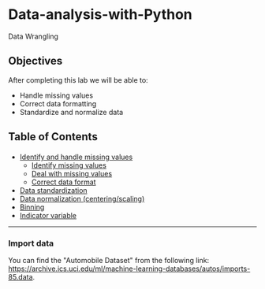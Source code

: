 # Data-analysis-with-Python
Data Wrangling

## Objectives

After completing this lab we will be able to:

* Handle missing values
* Correct data formatting
* Standardize and normalize data


<h2>Table of Contents</h2>

<div class="alert alert-block alert-info" style="margin-top: 20px">
<ul>
    <li><a href="#Identify-and-handle-missing-values">Identify and handle missing values</a>
        <ul>
            <li><a href="#Identify-missing-values">Identify missing values</a></li>
            <li><a href="#Deal-with-missing-data">Deal with missing values</a></li>
            <li><a href="#Correct-data-format">Correct data format</a></li>
        </ul>
    </li>
    <li><a href="#Data-Standardization">Data standardization</a></li>
    <li><a href="#Data-Normalization">Data normalization (centering/scaling)</a></li>
    <li><a href="#Binning">Binning</a></li>
    <li><a href="#Indicator-Variable">Indicator variable</a></li>
</ul>
    
</div>
 
<hr>


<h3>Import data</h3>
<p>
You can find the "Automobile Dataset" from the following link: <a href="https://archive.ics.uci.edu/ml/machine-learning-databases/autos/imports-85.data">https://archive.ics.uci.edu/ml/machine-learning-databases/autos/imports-85.data</a>. 
</p>
